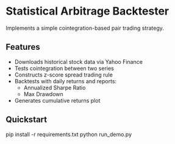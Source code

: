 # Statistical Arbitrage Backtester

Implements a simple cointegration-based pair trading strategy.

## Features
- Downloads historical stock data via Yahoo Finance
- Tests cointegration between two series
- Constructs z-score spread trading rule
- Backtests with daily returns and reports:
  - Annualized Sharpe Ratio
  - Max Drawdown
- Generates cumulative returns plot

## Quickstart
pip install -r requirements.txt
python run_demo.py
